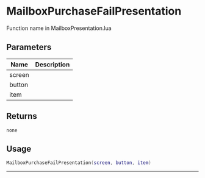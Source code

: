 # MailboxPurchaseFailPresentation

Function name in MailboxPresentation.lua

## Parameters

| Name   | Description |
| ------ | ----------- |
| screen |             |
| button |             |
| item   |             |

## Returns

`none`

## Usage

```lua
MailboxPurchaseFailPresentation(screen, button, item)
```

---
